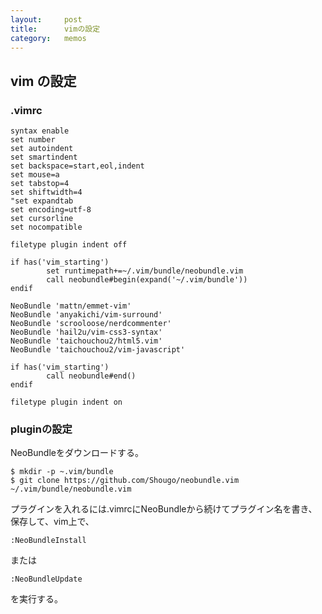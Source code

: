 ```yaml
---
layout:		post
title:		vimの設定
category:	memos
---
```

## vim の設定

### .vimrc

```
syntax enable
set number
set autoindent
set smartindent
set backspace=start,eol,indent
set mouse=a
set tabstop=4
set shiftwidth=4
"set expandtab
set encoding=utf-8
set cursorline
set nocompatible

filetype plugin indent off

if has('vim_starting')
		set runtimepath+=~/.vim/bundle/neobundle.vim
		call neobundle#begin(expand('~/.vim/bundle'))
endif

NeoBundle 'mattn/emmet-vim'
NeoBundle 'anyakichi/vim-surround'
NeoBundle 'scrooloose/nerdcommenter'
NeoBundle 'hail2u/vim-css3-syntax'
NeoBundle 'taichouchou2/html5.vim'
NeoBundle 'taichouchou2/vim-javascript'

if has('vim_starting')
		call neobundle#end()
endif

filetype plugin indent on
```

### pluginの設定

NeoBundleをダウンロードする。  

```
$ mkdir -p ~.vim/bundle
$ git clone https://github.com/Shougo/neobundle.vim ~/.vim/bundle/neobundle.vim
```

プラグインを入れるには.vimrcにNeoBundleから続けてプラグイン名を書き、保存して、vim上で、  

	:NeoBundleInstall

または  

	:NeoBundleUpdate

を実行する。  


